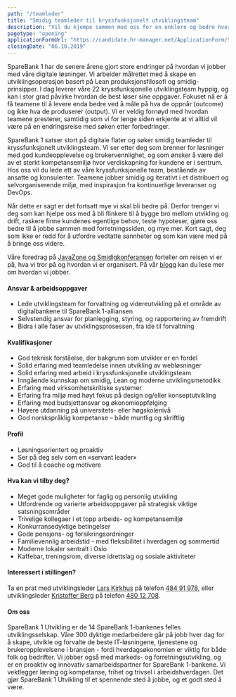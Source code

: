 ```yaml
---
path: "/teamleder"
title: "Smidig teamleder til kryssfunksjonelt utviklingsteam"
description: "Vil du kjempe sammen med oss for en enklere og bedre hverdagsøkonomi for folk flest?"
pagetype: "opening"
applicationFormUrl: "https://candidate.hr-manager.net/ApplicationForm/SinglePageApplicationForm.aspx?cid=1889&departmentId=21116&ProjectId=143639&MediaId=4636"
closingDate: "06.10.2019"
---
```


SpareBank 1 har de senere årene gjort store endringer på hvordan vi jobber med våre digitale løsninger. Vi arbeider målrettet med å skape en utviklingsoperasjon basert på Lean produksjonsfilosofi og smidig-prinsipper. I dag leverer våre 22 kryssfunksjonelle utviklingsteam hyppig, og kan i stor grad påvirke hvordan de best løser sine oppgaver. Fokuset nå er å få teamene til å levere enda bedre ved å måle på hva de oppnår (outcome) og ikke hva de produserer (output). Vi er veldig fornøyd med hvordan teamene presterer, samtidig som vi for lenge siden erkjente at vi alltid vil være på en endringsreise med søken etter forbedringer.

SpareBank 1 satser stort på digitale flater og søker smidig teamleder til kryssfunksjonelt utviklingsteam. Vi ser etter deg som brenner for løsninger med god kundeopplevelse og brukervennlighet, og som ønsker å være del av et sterkt kompetansemiljø hvor verdiskapning for kundene er i sentrum. Hos oss vil du lede ett av våre kryssfunksjonelle team, bestående av ansatte og konsulenter. Teamene jobber smidig og iterativt i et distribuert og selvorganiserende miljø, med inspirasjon fra kontinuerlige leveranser og DevOps.

Når dette er sagt er det fortsatt mye vi skal bli bedre på. Derfor trenger vi deg som kan hjelpe oss med å bli flinkere til å bygge bro mellom utvikling og drift, raskere finne kundenes egentlige behov, teste hypoteser, gjøre oss bedre til å jobbe sammen med forretningssiden, og mye mer. Kort sagt, deg som ikke er redd for å utfordre vedtatte sannheter og som kan være med på å bringe oss videre.

Våre foredrag på [JavaZone og Smidigkonferansen](https://vimeo.com/album/4257283) forteller om reisen vi er på, hva vi tror på og hvordan vi er organisert. På vår [blogg](https://medium.com/sparebank1-digital) kan du lese mer om hvordan vi jobber.

#### Ansvar & arbeidsoppgaver
* Lede utviklingsteam for forvaltning og videreutvikling på et område av digitalbankene til SpareBank 1-alliansen
* Selvstendig ansvar for planlegging, styring, og rapportering av fremdrift
* Bidra i alle faser av utviklingsprosessen, fra ide til forvaltning

#### Kvalifikasjoner
* God teknisk forståelse, der bakgrunn som utvikler er en fordel
* Solid erfaring med teamledelse innen utvikling av webløsninger
* Solid erfaring med arbeid i kryssfunksjonelle utviklingsteam
* Inngående kunnskap om smidig, Lean og moderne utviklingsmetodikk
* Erfaring med virksomhetskritiske systemer
* Erfaring fra miljø med høyt fokus på design og/eller konseptutvikling
* Erfaring med budsjettansvar og økonomioppfølging
* Høyere utdanning på universitets- eller høgskolenivå
* God norskspråklig kompetanse – både muntlig og skriftlig

#### Profil
* Løsningsorientert og proaktiv
* Ser på deg selv som en «servant leader»
* God til å coache og motivere

#### Hva kan vi tilby deg?
* Meget gode muligheter for faglig og personlig utvikling
* Utfordrende og varierte arbeidsoppgaver på strategisk viktige satsningsområder
* Trivelige kollegaer i et topp arbeids- og kompetansemiljø
* Konkurransedyktige betingelser
* Gode pensjons- og forsikringsordninger
* Familievennlig arbeidstid - med fleksibilitet i hverdagen og sommertid
* Moderne lokaler sentralt i Oslo
* Kaffebar, treningsrom, diverse idrettslag og sosiale aktiviteter

#### Interessert i stillingen?
Ta en prat med utviklingsleder [Lars Kirkhus](mailto:lars.kirkhus@sparebank1.no) på telefon [484 91 978](tel:+4748491978), eller utviklingsleder [Kristoffer Berg](mailto:kristoffer.berg@sparebank1.no) på telefon [480 12 708](tel:+4748012708).

#### Om oss
SpareBank 1 Utvikling er de 14 SpareBank 1-bankenes felles utviklingsselskap. Våre 300 dyktige medarbeidere går på jobb hver dag for å skape, utvikle og forvalte de beste IT-løsningene, tjenestene og brukeropplevelsene i bransjen - fordi hverdagsøkonomien er viktig for både folk og bedrifter. Vi jobber også med markeds- og forretningsutvikling, og er en proaktiv og innovativ samarbeidspartner for SpareBank 1-bankene. Vi vektlegger læring og kompetanse, frihet og trivsel i arbeidshverdagen. Det gjør SpareBank 1 Utvikling til et spennende sted å jobbe, og et godt sted å være.
